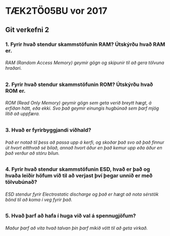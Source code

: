 <h1>TÆK2TÖ05BU vor 2017</h1>
<h2>Git verkefni 2</h2>
<h3>1. Fyrir hvað stendur skammstöfunin RAM? Útskýrðu hvað RAM er.</h3>
<h6>RAM (Random Access Memory) geymir gögn og skipunir til að gera tölvuna hraðari.</h6>
<h3>2. Fyrir hvað stendur skammstöfunin ROM? Útskýrðu hvað ROM er.</h3>
<h6>ROM (Read Only Memory) geymir gögn sem geta verið breytt hægt, á erfiðan hátt, eða ekki. Svo það geymir einungis hugbúnað sem þarf mjög lítið að uppfæra.</h6>
<h3>3. Hvað er fyrirbyggjandi viðhald?</h3>
<h6>Það er notað til þess að passa upp á kerfi, og skoðar það svo að það finnur út hvort eitthvað sé bilað, annað hvort áður en það kemur upp eða áður en það verður að stóru bilun.</h6>
<h3>4. Fyrir hvað stendur skammstöfunin ESD, hvað er það og hvaða leiðir höfum við til að verjast því þegar unnið er með tölvubúnað?</h3>
<h6>ESD stendur fyrir Electrostatic discharge og það er hægt að nota sérstök bönd til að koma í veg fyrir það.</h6>
<h3>5. Hvað þarf að hafa í huga við val á spennugjöfum?</h3>
<h6>Maður þarf að vita hvað talvan þín þarf mikið vött til að geta virkað.</h6>
